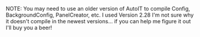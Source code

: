 NOTE: You may need to use an older version of AutoIT to compile Config, BackgroundConfig, PanelCreator, etc. I used Version 2.28
I'm not sure why it doesn't compile in the newest versions... if you can help me figure it out I'll buy you a beer!
